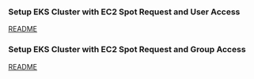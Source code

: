 ### Setup EKS Cluster with EC2 Spot Request and User Access
[README](README_USERs.md)

### Setup EKS Cluster with EC2 Spot Request and Group Access
[README](README_GROUPs.md)
